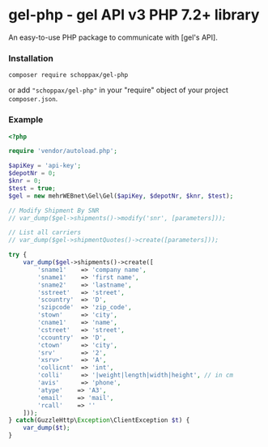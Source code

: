 
# gel-php - gel API v3 PHP 7.2+ library

An easy-to-use PHP package to communicate with [gel's API].

### Installation

`composer require schoppax/gel-php`

or add `"schoppax/gel-php"` in your "require" object of your project `composer.json`.

### Example

```php
<?php

require 'vendor/autoload.php';

$apiKey = 'api-key';
$depotNr = 0;
$knr = 0;
$test = true;
$gel = new mehrWEBnet\Gel\Gel($apiKey, $depotNr, $knr, $test);

// Modify Shipment By SNR
// var_dump($gel->shipments()->modify('snr', [parameters]));

// List all carriers
// var_dump($gel->shipmentQuotes()->create([parameters]));

try {
    var_dump($gel->shipments()->create([
        'sname1'    => 'company name',
        'sname1'    => 'first name',
        'sname2'    => 'lastname',
        'sstreet'   => 'street',
        'scountry'  => 'D',
        'szipcode'  => 'zip_code',
        'stown'     => 'city',
        'cname1'    => 'name',
        'cstreet'   => 'street',
        'ccountry'  => 'D',
        'ctown'     => 'city',
        'srv'       => '2',
        'xsrv>'     => 'A',
        'collicnt'  => 'int',
        'colli'     => '|weight|length|width|height', // in cm
        'avis'      => 'phone',
        'atype'    => 'A3',
        'email'    => 'mail',
        'rcall'    => ''
    ]));    
} catch(GuzzleHttp\Exception\ClientException $t) {
    var_dump($t);
}
```
